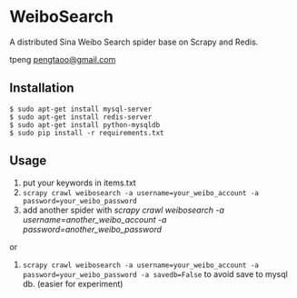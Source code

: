 WeiboSearch
===================
A distributed Sina Weibo Search spider base on Scrapy and Redis.

tpeng <pengtaoo@gmail.com>

## Installation
    $ sudo apt-get install mysql-server
    $ sudo apt-get install redis-server
    $ sudo apt-get install python-mysqldb
    $ sudo pip install -r requirements.txt

## Usage
1. put your keywords in items.txt
2. `scrapy crawl weibosearch -a username=your_weibo_account -a password=your_weibo_password`
3. add another spider with *scrapy crawl weibosearch -a username=another_weibo_account -a password=another_weibo_password*

or
1. `scrapy crawl weibosearch -a username=your_weibo_account -a password=your_weibo_password -a savedb=False` to avoid save to
mysql db. (easier for experiment)
